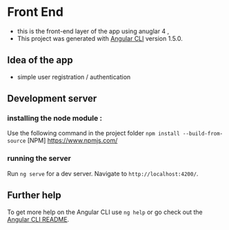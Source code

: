 # Front End  
- this is the front-end layer of the app using anuglar 4 , 
- This project was generated with [Angular CLI](https://github.com/angular/angular-cli) version 1.5.0.

## Idea of the app 
 - simple user registration /  authentication 

## Development server

### installing the node module :
Use the following command in the project folder `npm install --build-from-source`  [NPM] https://www.npmjs.com/

### running the server
Run `ng serve` for a dev server. Navigate to `http://localhost:4200/`.


## Further help

To get more help on the Angular CLI use `ng help` or go check out the [Angular CLI README](https://github.com/angular/angular-cli/blob/master/README.md).
